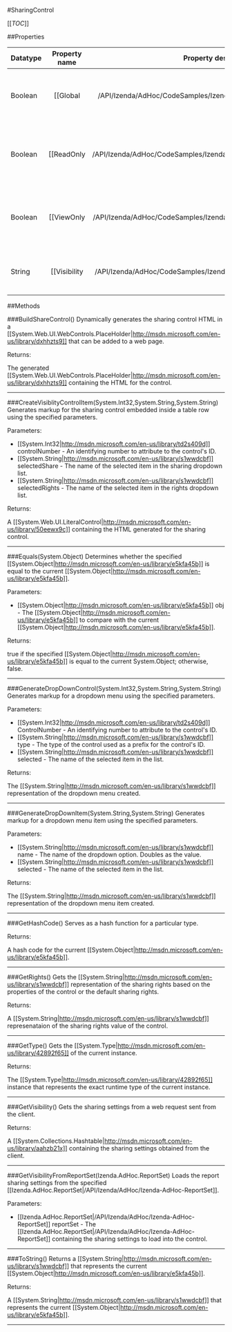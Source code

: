 #SharingControl

[[_TOC_]]

##Properties

|Datatype|Property name|Property description|Default Value|
|:-------|:----------:|:-----------------:|:-----------:|
|Boolean|[[Global|/API/Izenda/AdHoc/CodeSamples/Izenda_AdHoc_SharingControl_Global]]| Determines whether the report will be shared globally. |False|
|Boolean|[[ReadOnly|/API/Izenda/AdHoc/CodeSamples/Izenda_AdHoc_SharingControl_ReadOnly]]| Determines whether the default sharing rights will be Read Only. |False|
|Boolean|[[ViewOnly|/API/Izenda/AdHoc/CodeSamples/Izenda_AdHoc_SharingControl_ViewOnly]]| Determines whether the default sharing rights will be View Only. |False|
|String|[[Visibility|/API/Izenda/AdHoc/CodeSamples/Izenda_AdHoc_SharingControl_Visibility]]| Represents the roles that can access the report. |String.Empty|


##Methods

###BuildShareControl()
Dynamically generates the sharing control HTML in a [[System.Web.UI.WebControls.PlaceHolder|http://msdn.microsoft.com/en-us/library/dxhhzts9]] that can be added to a web page.





Returns:

The generated [[System.Web.UI.WebControls.PlaceHolder|http://msdn.microsoft.com/en-us/library/dxhhzts9]] containing the HTML for the control.


---


###CreateVisiblityControlItem(System.Int32,System.String,System.String)
 Generates markup for the sharing control embedded inside a table row using the specified parameters. 

Parameters: 

* [[System.Int32|http://msdn.microsoft.com/en-us/library/td2s409d]] controlNumber  - An identifying number to attribute to the control's ID.
* [[System.String|http://msdn.microsoft.com/en-us/library/s1wwdcbf]] selectedShare  - The name of the selected item in the sharing dropdown list.
* [[System.String|http://msdn.microsoft.com/en-us/library/s1wwdcbf]] selectedRights  - The name of the selected item in the rights dropdown list.





Returns:

A [[System.Web.UI.LiteralControl|http://msdn.microsoft.com/en-us/library/50eewx9c]] containing the HTML generated for the sharing control.


---


###Equals(System.Object)
Determines whether the specified [[System.Object|http://msdn.microsoft.com/en-us/library/e5kfa45b]] is equal to the current [[System.Object|http://msdn.microsoft.com/en-us/library/e5kfa45b]].

Parameters: 

* [[System.Object|http://msdn.microsoft.com/en-us/library/e5kfa45b]] obj  - The [[System.Object|http://msdn.microsoft.com/en-us/library/e5kfa45b]] to compare with the current [[System.Object|http://msdn.microsoft.com/en-us/library/e5kfa45b]].





Returns:

true if the specified [[System.Object|http://msdn.microsoft.com/en-us/library/e5kfa45b]] is equal to the current System.Object; otherwise, false.


---


###GenerateDropDownControl(System.Int32,System.String,System.String)
 Generates markup for a dropdown menu using the specified parameters. 

Parameters: 

* [[System.Int32|http://msdn.microsoft.com/en-us/library/td2s409d]] ControlNumber  - An identifying number to attribute to the control's ID.
* [[System.String|http://msdn.microsoft.com/en-us/library/s1wwdcbf]] type  - The type of the control used as a prefix for the control's ID.
* [[System.String|http://msdn.microsoft.com/en-us/library/s1wwdcbf]] selected  - The name of the selected item in the list.





Returns:

The [[System.String|http://msdn.microsoft.com/en-us/library/s1wwdcbf]] representation of the dropdown menu created.


---


###GenerateDropDownItem(System.String,System.String)
 Generates markup for a dropdown menu item using the specified parameters. 

Parameters: 

* [[System.String|http://msdn.microsoft.com/en-us/library/s1wwdcbf]] name  - The name of the dropdown option. Doubles as the value.
* [[System.String|http://msdn.microsoft.com/en-us/library/s1wwdcbf]] selected  - The name of the selected item in the list.





Returns:

The [[System.String|http://msdn.microsoft.com/en-us/library/s1wwdcbf]] representation of the dropdown menu item created.


---


###GetHashCode()
 Serves as a hash function for a particular type.  





Returns:

A hash code for the current [[System.Object|http://msdn.microsoft.com/en-us/library/e5kfa45b]].


---


###GetRights()
Gets the [[System.String|http://msdn.microsoft.com/en-us/library/s1wwdcbf]] representation of the sharing rights based on the properties of the control or the default sharing rights.





Returns:

A [[System.String|http://msdn.microsoft.com/en-us/library/s1wwdcbf]] represenataion of the sharing rights value of the control.


---


###GetType()
Gets the [[System.Type|http://msdn.microsoft.com/en-us/library/42892f65]] of the current instance.





Returns:

The [[System.Type|http://msdn.microsoft.com/en-us/library/42892f65]] instance that represents the exact runtime type of the current instance.


---


###GetVisibility()
 Gets the sharing settings from a web request sent from the client. 





Returns:

A [[System.Collections.Hashtable|http://msdn.microsoft.com/en-us/library/aahzb21x]] containing the sharing settings obtained from the client.


---


###GetVisibilityFromReportSet(Izenda.AdHoc.ReportSet)
Loads the report sharing settings from the specified [[Izenda.AdHoc.ReportSet|/API/Izenda/AdHoc/Izenda-AdHoc-ReportSet]].

Parameters: 

* [[Izenda.AdHoc.ReportSet|/API/Izenda/AdHoc/Izenda-AdHoc-ReportSet]] reportSet  - The [[Izenda.AdHoc.ReportSet|/API/Izenda/AdHoc/Izenda-AdHoc-ReportSet]] containing the sharing settings to load into the control.






---


###ToString()
Returns a [[System.String|http://msdn.microsoft.com/en-us/library/s1wwdcbf]] that represents the current [[System.Object|http://msdn.microsoft.com/en-us/library/e5kfa45b]].





Returns:

A [[System.String|http://msdn.microsoft.com/en-us/library/s1wwdcbf]] that represents the current [[System.Object|http://msdn.microsoft.com/en-us/library/e5kfa45b]].


---



